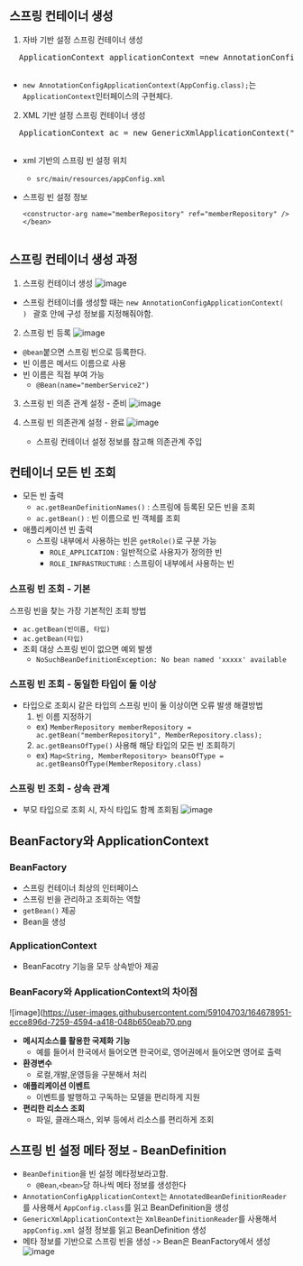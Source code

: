 ## 스프링 컨테이너 생성
1. 자바 기반 설정 스프링 컨테이너 생성
  <pre>
  ApplicationContext applicationContext =new AnnotationConfigApplicationContext(AppConfig.class);
  </pre>
  - ```new AnnotationConfigApplicationContext(AppConfig.class);```는 ```ApplicationContext```인터페이스의 구현체다.

2. XML 기반 설정 스프링 컨테이너 생성
  <pre>
  ApplicationContext ac = new GenericXmlApplicationContext("appConfig.xml");
  </pre>
  - xml 기반의 스프링 빈 설정 위치
    - ``` src/main/resources/appConfig.xml ```
    
  - 스프링 빈 설정 정보
       ``` <bean id="memberService" class="hello.core.member.MemberServiceImpl">
       <constructor-arg name="memberRepository" ref="memberRepository" />
       </bean> 
      
      
## 스프링 컨테이너 생성 과정
1. 스프링 컨테이너 생성 
  ![image](https://user-images.githubusercontent.com/59104703/164416531-4c1cdd93-b43e-4020-9b07-aecb4ccbac03.png)
  - 스프링 컨테이너를 생성할 때는 ```new AnnotationConfigApplicationContext(      ) ``` 괄호 안에 구성 정보를 지정해줘야함.
2. 스프링 빈 등록
  ![image](https://user-images.githubusercontent.com/59104703/164416693-49cf515a-65b1-4ae5-b2c1-c76d15354050.png)
  - ```@bean```붙으면 스프링 빈으로 등록한다.
  - 빈 이름은 메서드 이름으로 사용
  - 빈 이름은 직접 부여 가능
    - ```@Bean(name="memberService2")```
3. 스프링 빈 의존 관계 설정 - 준비
  ![image](https://user-images.githubusercontent.com/59104703/164417113-0f6a7893-7496-43a1-b1da-15c256fff6dd.png)
  
4. 스프링 빈 의존관계 설정 - 완료
   ![image](https://user-images.githubusercontent.com/59104703/164417188-8f2ef05f-b88a-44cd-bfa0-306ef1fb3255.png)
   - 스프링 컨테이너 설정 정보를 참고해 의존관계 주입

## 컨테이너 모든 빈 조회
- 모든 빈 출력
  - ```ac.getBeanDefinitionNames()``` : 스프링에 등록된 모든 빈을 조회
  - ```ac.getBean()``` : 빈 이름으로 빈 객체를 조회
- 애플리케이션 빈 출력
  - 스프링 내부에서 사용하는 빈은 ```getRole()```로 구분 가능
    - ```ROLE_APPLICATION``` : 일반적으로 사용자가 정의한 빈
    - ```ROLE_INFRASTRUCTURE``` : 스프링이 내부에서 사용하는 빈

### 스프링 빈 조회 - 기본
스프링 빈을 찾는 가장 기본적인 조회 방법
- ```ac.getBean(빈이름, 타입)```
- ```ac.getBean(타입)```
- 조회 대상 스프링 빈이 없으면 예외 발생
  - ```NoSuchBeanDefinitionException: No bean named 'xxxxx' available```

### 스프링 빈 조회 - 동일한 타입이 둘 이상
- 타입으로 조회시 같은 타입의 스프링 빈이 둘 이상이면 오류 발생
  해결방법
  1. 빈 이름 지정하기
    - ex) ```MemberRepository memberRepository = ac.getBean("memberRepository1", MemberRepository.class);```
  2. ```ac.getBeansOfType()``` 사용해 해당 타입의 모든 빈 조회하기
    - ex) ```Map<String, MemberRepository> beansOfType = ac.getBeansOfType(MemberRepository.class)```
### 스프링 빈 조회 - 상속 관계
- 부모 타입으로 조회 시, 자식 타입도 함께 조회됨
![image](https://user-images.githubusercontent.com/59104703/164419444-83f9f90b-52d5-4b8b-96d6-258ac9ae0681.png)

## BeanFactory와 ApplicationContext
### BeanFactory
- 스프링 컨테이너 최상의 인터페이스
- 스프링 빈을 관리하고 조회하는 역할
- ```getBean()``` 제공
- Bean을 생성

### ApplicationContext
- BeanFacotry 기능을 모두 상속받아 제공

### BeanFacory와 ApplicationContext의 차이점
![image](https://user-images.githubusercontent.com/59104703/164678951-ecce896d-7259-4594-a418-048b650eab70.png
- __메시지소스를 활용한 국제화 기능__
  - 예를 들어서 한국에서 들어오면 한국어로, 영어권에서 들어오면 영어로 출력
- __환경변수__
  - 로컬,개발,운영등을 구분해서 처리
- __애플리케이션 이벤트__
  - 이벤트를 발행하고 구독하는 모델을 편리하게 지원
- __편리한 리소스 조회__
  - 파일, 클래스패스, 외부 등에서 리소스를 편리하게 조회

## 스프링 빈 설정 메타 정보 - BeanDefinition
- ```BeanDefinition```을 빈 설정 메타정보라고함.
  - ```@Bean```,```<bean>```당 하나씩 메타 정보를 생성한다
- ```AnnotationConfigApplicationContext```는 ```AnnotatedBeanDefinitionReader```를 사용해서 ```AppConfig.class```를 읽고 BeanDefinition을 생성
- ```GenericXmlApplicationContext```는 ```XmlBeanDefinitionReader```를 사용해서 ```appConfig.xml``` 설정 정보를 읽고 BeanDefinition 생성
- 메타 정보를 기반으로 스프링 빈을 생성 -> Bean은 BeanFactory에서 생성
![image](https://user-images.githubusercontent.com/59104703/164681178-934d8383-21d8-43c1-9a8c-eeb7299a9421.png)


